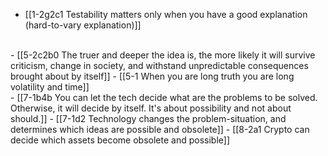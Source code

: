 - [[1-2g2c1 Testability matters only when you have a good explanation (hard-to-vary explanation)]]
<br>
- [[5-2c2b0 The truer and deeper the idea is, the more likely it will survive criticism, change in society, and withstand unpredictable consequences brought about by itself]]
  - [[5-1 When you are long truth you are long volatility and time]]
<br>
- [[7-1b4b You can let the tech decide what are the problems to be solved. Otherwise, it will decide by itself. It's about possibility and not about should.]]
  - [[7-1d2 Technology changes the problem-situation, and determines which ideas are possible and obsolete]]
    - [[8-2a1 Crypto can decide which assets become obsolete and possible]]
